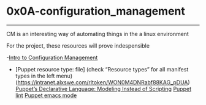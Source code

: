 # 0x0A-configuration_management
---
CM is an interesting way of automating things in the a linux environment

For the project, these resources will prove indespensible


-[Intro to Configuration Management](https://intranet.alxswe.com/rltoken/GL30hu-aRcKzPOvK8JO-Bg)
- [Puppet resource type: file] (check “Resource types” for all manifest types in the left menu)(https://intranet.alxswe.com/rltoken/WON0M4DNRabf88KAG_pDUA)
[Puppet’s Declarative Language: Modeling Instead of Scripting](https://intranet.alxswe.com/rltoken/0V2fBdafkfKPMxA1umea3Q)
[Puppet lint](https://intranet.alxswe.com/rltoken/CRUMeEMdcX-UtbWsUM9xLQ)
[Puppet emacs mode](https://intranet.alxswe.com/rltoken/MzHXCntAkPzOqMnI6_rpWQ)
